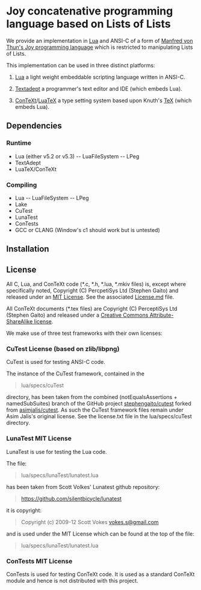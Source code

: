 # Joy concatenative programming language based on Lists of Lists

We provide an implementation in [Lua](https://www.lua.org/) and ANSI-C 
of a form of [Manfred von Thun's Joy programming 
language](http://www.latrobe.edu.au/humanities/research/research-projects/past-projects/joy-programming-language) 
which is restricted to manipulating Lists of Lists.

This implementation can be used in three distinct platforms:

1. [Lua](https://www.lua.org/) a light weight embeddable scripting 
language written in ANSI-C.

2. [Textadept](https://foicica.com/textadept/) a programmer's text 
editor and IDE (which embeds Lua).

3. [ConTeXt](http://www.contextgarden.net/)/[LuaTeX](http://www.luatex.org/) 
a type setting system based upon Knuth's [TeX](https://www.tug.org/) 
(which embeds Lua).

## Dependencies

### Runtime

* Lua (either v5.2 or v5.3)
-- LuaFileSystem
-- LPeg
* TextAdept
* LuaTeX/ConTeXt

### Compiling

* Lua
-- LuaFileSystem
-- LPeg
* Lake
* CuTest
* LunaTest
* ConTests
* GCC or CLANG (Window's c1 should work but is untested)

## Installation


## License

All C, Lua, and ConTeXt code (*.c, *.h, *.lua, *.mkiv files) is, except 
where specifically noted, Copyright (C) PercpetiSys Ltd (Stephen Gaito) 
and released under an [MIT License](License.md). See the associated 
[License.md](License.md) file.

All ConTeXt documents (*.tex files) are Copyright (C) PerceptiSys Ltd 
(Stephen Gaito) and released under a [Creative Commons 
Attribute-ShareAlike license](http://creativecommons.org/licenses/by-sa/4.0/).

We make use of three test frameworks with their own licenses:

###  CuTest License (based on zlib/libpng) 

CuTest is used for testing ANSI-C code.

The instance of the CuTest framework, contained in the

>  lua/specs/cuTest 

directory, has been taken from the combined (notEqualsAssertions + 
namedSubSuites) branch of the GitHub project 
[stephengaito/cutest](https://github.com/stephengaito/cutest) forked 
from [asimjalis/cutest](https://github.com/asimjalis/cutest). As such 
the CuTest framework files remain under Asim Jalis's original license. 
See the license.txt file in the lua/specs/cuTest directory.

### LunaTest MIT License 

LunaTest is use for testing the Lua code. 

The file:

>  lua/specs/lunaTest/lunatest.lua

has been taken from Scott Volkes' Lunatest github repository:

>  https://github.com/silentbicycle/lunatest

it is copyright:

>  Copyright (c) 2009-12 Scott Vokes <vokes.s@gmail.com>

and is used under the MIT License which can be found at the 
top of the file:

>  lua/specs/lunaTest/lunatest.lua

### ConTests MIT License

ConTests is used for testing ConTeXt code. It is used as a standard 
ConTeXt module and hence is not distributed with this project.



